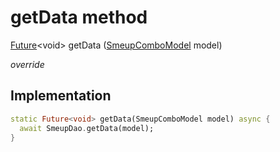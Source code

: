 


# getData method








[Future](https://api.flutter.dev/flutter/dart-async/Future-class.html)&lt;void> getData
([SmeupComboModel](../../smeup_models_widgets_smeup_combo_model/SmeupComboModel-class.md) model)

_override_






## Implementation

```dart
static Future<void> getData(SmeupComboModel model) async {
  await SmeupDao.getData(model);
}
```







